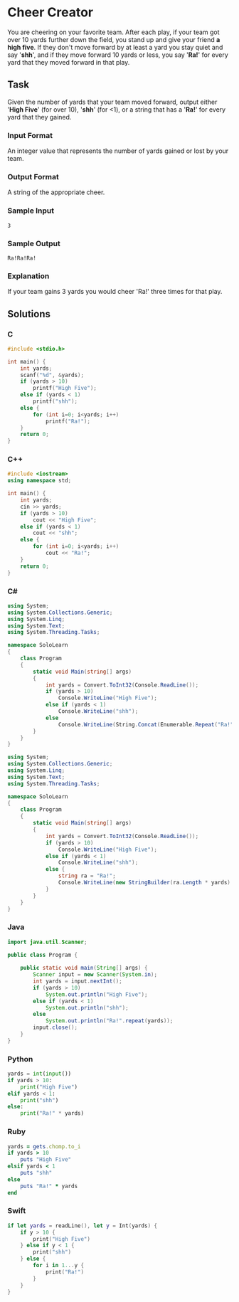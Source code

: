 # Cheer Creator
You are cheering on your favorite team. After each play, if your team got over 10 yards further down the field, you stand up and give your friend **a high five**. If they don't move forward by at least a yard you stay quiet and say '**shh**', and if they move forward 10 yards or less, you say '**Ra!**' for every yard that they moved forward in that play.
## Task
Given the number of yards that your team moved forward, output either '**High Five**' (for over 10), '**shh**' (for <1), or a string that has a '**Ra!**' for every yard that they gained.
### Input Format
An integer value that represents the number of yards gained or lost by your team.
### Output Format
A string of the appropriate cheer.
### Sample Input
```
3
```
### Sample Output
```
Ra!Ra!Ra!
```
### Explanation
If your team gains 3 yards you would cheer 'Ra!' three times for that play.
## Solutions
### C
```c
#include <stdio.h>

int main() {
    int yards;
    scanf("%d", &yards);
    if (yards > 10)
        printf("High Five");
    else if (yards < 1)
        printf("shh");
    else {
        for (int i=0; i<yards; i++)
            printf("Ra!");
    }
    return 0;
}
```
### C++
```cpp
#include <iostream>
using namespace std;

int main() {
    int yards;
    cin >> yards;
    if (yards > 10)
        cout << "High Five";
    else if (yards < 1)
        cout << "shh";
    else {
        for (int i=0; i<yards; i++)
            cout << "Ra!";
    }
    return 0;
}
```
### C#
```cs
using System;
using System.Collections.Generic;
using System.Linq;
using System.Text;
using System.Threading.Tasks;

namespace SoloLearn
{
    class Program
    {
        static void Main(string[] args)
        {
            int yards = Convert.ToInt32(Console.ReadLine());
            if (yards > 10) 
                Console.WriteLine("High Five");
            else if (yards < 1)
                Console.WriteLine("shh");
            else
                Console.WriteLine(String.Concat(Enumerable.Repeat("Ra!", yards)));
        }
    }
}
```
```cs
using System;
using System.Collections.Generic;
using System.Linq;
using System.Text;
using System.Threading.Tasks;

namespace SoloLearn
{
    class Program
    {
        static void Main(string[] args)
        {
            int yards = Convert.ToInt32(Console.ReadLine());
            if (yards > 10) 
                Console.WriteLine("High Five");
            else if (yards < 1)
                Console.WriteLine("shh");
            else {
                string ra = "Ra!";
                Console.WriteLine(new StringBuilder(ra.Length * yards).Insert(0, ra, yards).ToString());
            }
        }
    }
}
```
### Java
```java
import java.util.Scanner;

public class Program {
    
    public static void main(String[] args) {
        Scanner input = new Scanner(System.in);
        int yards = input.nextInt();
        if (yards > 10)
            System.out.println("High Five");
        else if (yards < 1)
            System.out.println("shh");
        else
            System.out.println("Ra!".repeat(yards));
        input.close();
    }
}
```
### Python
```python
yards = int(input())
if yards > 10:
    print("High Five")
elif yards < 1:
    print("shh")
else:
    print("Ra!" * yards)
```
### Ruby
```ruby
yards = gets.chomp.to_i
if yards > 10
    puts "High Five"
elsif yards < 1
    puts "shh"
else
    puts "Ra!" * yards
end
```
### Swift
```swift
if let yards = readLine(), let y = Int(yards) {
    if y > 10 {
        print("High Five")
    } else if y < 1 {
        print("shh")
    } else {
        for i in 1...y {
            print("Ra!")
        }
    }
}
```